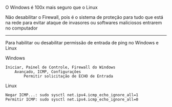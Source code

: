 O Windows é 100x mais seguro que o Linux

Não desabilitar o Firewall, pois é o sistema de proteção para tudo que está na rede para evitar ataque de invasores ou softwares maliciosos entrarem no computador

---

Para habilitar ou desabilitar permissão de entrada de ping no Windows e Linux

Windows
    
    Iniciar, Painel de Controle, Firewall do Windows
   		Avançado, ICMP, Configurações
			Permitir solicitação de ECHO de Entrada

Linux
    
	Negar ICMP...: sudo sysctl net.ipv4.icmp_echo_ignore_all=1
 	Permitir ICMP: sudo sysctl net.ipv4.icmp_echo_ignore_all=0
